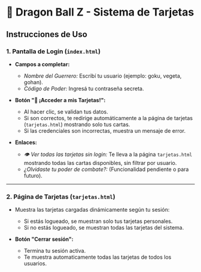 # 🐉 Dragon Ball Z - Sistema de Tarjetas

## Instrucciones de Uso

### 1. Pantalla de Login (`index.html`)

- **Campos a completar:**
  - *Nombre del Guerrero:* Escribí tu usuario (ejemplo: goku, vegeta, gohan).
  - *Código de Poder:* Ingresá tu contraseña secreta.
  
- **Botón "🚀 ¡Acceder a mis Tarjetas!":**
  - Al hacer clic, se validan tus datos.
  - Si son correctos, te redirige automáticamente a la página de tarjetas (`tarjetas.html`) mostrando solo tus cartas.
  - Si las credenciales son incorrectas, muestra un mensaje de error.

- **Enlaces:**
  - *👁️ Ver todas las tarjetas sin login:* Te lleva a la página `tarjetas.html` mostrando todas las cartas disponibles, sin filtrar por usuario.
  - *¿Olvidaste tu poder de combate?:* (Funcionalidad pendiente o para futuro).

---

### 2. Página de Tarjetas (`tarjetas.html`)

- Muestra las tarjetas cargadas dinámicamente según tu sesión:

  - Si estás logueado, se muestran solo tus tarjetas personales.
  - Si no estás logueado, se muestran todas las tarjetas del sistema.

- **Botón "Cerrar sesión":**
  - Termina tu sesión activa.
  - Te muestra automaticamente todas las tarjetas de todos los usuarios.

